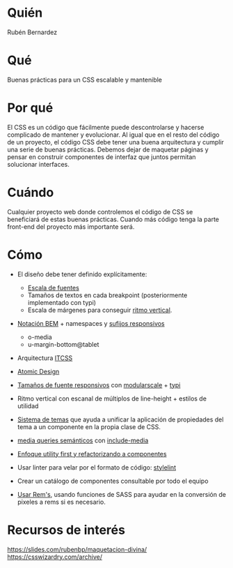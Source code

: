 # Quién
Rubén Bernardez

# Qué
Buenas prácticas para un CSS escalable y mantenible

# Por qué
El CSS es un código que fácilmente puede descontrolarse y hacerse complicado de mantener y evolucionar. Al igual que en el resto del código de un proyecto, el código CSS debe tener una buena arquitectura y cumplir una serie de buenas prácticas.
Debemos dejar de maquetar páginas y pensar en construir componentes de interfaz que juntos permitan solucionar interfaces.

# Cuándo
Cualquier proyecto web donde controlemos el código de CSS se beneficiará de estas buenas prácticas. Cuando más código tenga la parte front-end del proyecto más importante será.

# Cómo
- El diseño debe tener definido explícitamente:
  * [Escala de fuentes](http://www.modularscale.com/)
  * Tamaños de textos en cada breakpoint (posteriormente implementado  con typi)
  * Escala de márgenes para conseguir [ritmo vertical](https://slides.com/rubenbp/maquetacion-divina#/4).

- [Notación BEM](https://csswizardry.com/2013/01/mindbemding-getting-your-head-round-bem-syntax/) + namespaces y [sufijos responsivos](https://csswizardry.com/2015/03/more-transparent-ui-code-with-namespaces/)
  * o-media
  * u-margin-bottom@tablet
- Arquitectura [ITCSS](https://www.xfive.co/blog/itcss-scalable-maintainable-css-architecture/)
- [Atomic Design](http://bradfrost.com/blog/post/atomic-web-design/)
- [Tamaños de fuente responsivos](https://slides.com/rubenbp/maquetacion-divina#/3) con [modularscale](https://github.com/modularscale/modularscale-sass) + [typi](https://github.com/zellwk/typi)
- Ritmo vertical con escanal de múltiplos de line-height + estilos de utilidad
- [Sistema de temas](https://slides.com/rubenbp/maquetacion-divina#/5) que ayuda a unificar la aplicación de propiedades del tema a un componente en la propia clase de CSS.
- [media queries semánticos](https://slides.com/rubenbp/maquetacion-divina#/6) con [include-media](https://github.com/eduardoboucas/include-media)
- [Enfoque utility first y refactorizando a componentes](https://slides.com/rubenbp/maquetacion-divina#/7)
- Usar linter para velar por el formato de código: [stylelint](https://github.com/stylelint/stylelint)
- Crear un catálogo de componentes consultable por todo el equipo
- [Usar Rem's](https://slides.com/rubenbp/maquetacion-divina#/10), usando funciones de SASS para ayudar en la conversión de pixeles a rems si es necesario.

# Recursos de interés
https://slides.com/rubenbp/maquetacion-divina/
https://csswizardry.com/archive/
